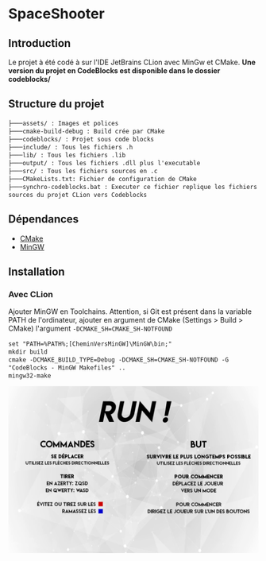 ﻿
# SpaceShooter  
  
## Introduction  
  
Le projet à été codé à sur l'IDE JetBrains CLion avec MinGw et CMake. **Une version du projet en CodeBlocks est disponible dans le dossier codeblocks/**
  
## Structure du projet  
 
 ```
├───assets/ : Images et polices  
├───cmake-build-debug : Build crée par CMake  
├───codeblocks/ : Projet sous code blocks
├───include/ : Tous les fichiers .h
├───lib/ : Tous les fichiers .lib
├───output/ : Tous les fichiers .dll plus l'executable
├───src/ : Tous les fichiers sources en .c
├───CMakeLists.txt: Fichier de configuration de CMake  
├───synchro-codeblocks.bat : Executer ce fichier replique les fichiers sources du projet CLion vers Codeblocks 
```
  
  
## Dépendances  
- [CMake](https://cmake.org)  
- [MinGW](http://www.mingw.org/)  
  
## Installation  

### Avec CLion
Ajouter MinGW en Toolchains. Attention, si Git est présent dans la variable PATH de l'ordinateur, ajouter en argument de CMake (Settings > Build > CMake) l'argument `-DCMAKE_SH=CMAKE_SH-NOTFOUND`
```  
set "PATH=%PATH%;[CheminVersMinGW]\MinGW\bin;"  
mkdir build  
cmake -DCMAKE_BUILD_TYPE=Debug -DCMAKE_SH=CMAKE_SH-NOTFOUND -G "CodeBlocks - MinGW Makefiles" ..  
mingw32-make  

```
![Capture](https://raw.githubusercontent.com/ThomasLachaux/Run/master/assets/rules.png)